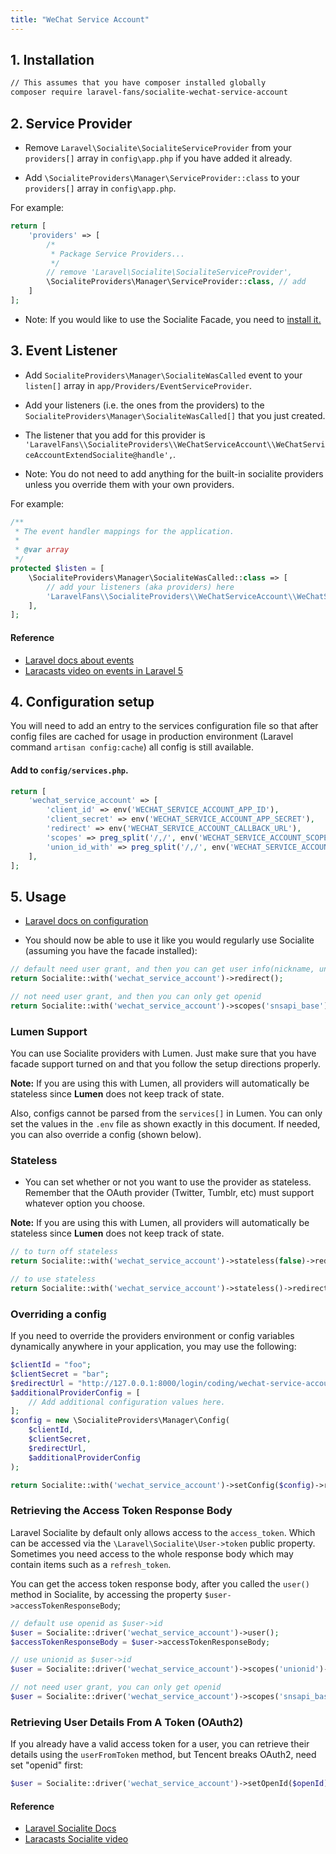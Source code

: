 ```yaml
---
title: "WeChat Service Account"
---
```


## 1. Installation

```bash
// This assumes that you have composer installed globally
composer require laravel-fans/socialite-wechat-service-account
```

## 2. Service Provider

* Remove `Laravel\Socialite\SocialiteServiceProvider` from your `providers[]` array in `config\app.php` if you have added it already.

* Add `\SocialiteProviders\Manager\ServiceProvider::class` to your `providers[]` array in `config\app.php`.

For example:

```php
return [
    'providers' => [
        /*
         * Package Service Providers...
         */
        // remove 'Laravel\Socialite\SocialiteServiceProvider',
        \SocialiteProviders\Manager\ServiceProvider::class, // add
    ]
];
```

* Note: If you would like to use the Socialite Facade, you need to [install it.](https://github.com/laravel/socialite)

## 3. Event Listener

* Add `SocialiteProviders\Manager\SocialiteWasCalled` event to your `listen[]` array  in `app/Providers/EventServiceProvider`.

* Add your listeners (i.e. the ones from the providers) to the `SocialiteProviders\Manager\SocialiteWasCalled[]` that you just created.

* The listener that you add for this provider is `'LaravelFans\\SocialiteProviders\\WeChatServiceAccount\\WeChatServiceAccountExtendSocialite@handle',`.

* Note: You do not need to add anything for the built-in socialite providers unless you override them with your own providers.

For example:

```php
/**
 * The event handler mappings for the application.
 *
 * @var array
 */
protected $listen = [
    \SocialiteProviders\Manager\SocialiteWasCalled::class => [
        // add your listeners (aka providers) here
        'LaravelFans\\SocialiteProviders\\WeChatServiceAccount\\WeChatServiceAccountExtendSocialite@handle',
    ],
];
```

#### Reference

* [Laravel docs about events](http://laravel.com/docs/events)
* [Laracasts video on events in Laravel 5](https://laracasts.com/lessons/laravel-5-events)

## 4. Configuration setup

You will need to add an entry to the services configuration file so that after config files are cached for usage in production environment (Laravel command `artisan config:cache`) all config is still available.

#### Add to `config/services.php`.

```php
return [
    'wechat_service_account' => [
        'client_id' => env('WECHAT_SERVICE_ACCOUNT_APP_ID'),
        'client_secret' => env('WECHAT_SERVICE_ACCOUNT_APP_SECRET'),
        'redirect' => env('WECHAT_SERVICE_ACCOUNT_CALLBACK_URL'),
        'scopes' => preg_split('/,/', env('WECHAT_SERVICE_ACCOUNT_SCOPES'), null, PREG_SPLIT_NO_EMPTY), // can not use explode, see vlucas/phpdotenv#175
        'union_id_with' => preg_split('/,/', env('WECHAT_SERVICE_ACCOUNT_UNION_ID_WITH'), null, PREG_SPLIT_NO_EMPTY),
    ],
];
```

## 5. Usage

* [Laravel docs on configuration](http://laravel.com/docs/master/configuration)

* You should now be able to use it like you would regularly use Socialite (assuming you have the facade installed):

```php
// default need user grant, and then you can get user info(nickname, unionid, openid...)
return Socialite::with('wechat_service_account')->redirect();

// not need user grant, and then you can only get openid
return Socialite::with('wechat_service_account')->scopes('snsapi_base')->redirect();
```

### Lumen Support

You can use Socialite providers with Lumen.  Just make sure that you have facade support turned on and that you follow the setup directions properly.

**Note:** If you are using this with Lumen, all providers will automatically be stateless since **Lumen** does not keep track of state.

Also, configs cannot be parsed from the `services[]` in Lumen.  You can only set the values in the `.env` file as shown exactly in this document.  If needed, you can
  also override a config (shown below).

### Stateless

* You can set whether or not you want to use the provider as stateless.  Remember that the OAuth provider (Twitter, Tumblr, etc) must support whatever option you choose.

**Note:** If you are using this with Lumen, all providers will automatically be stateless since **Lumen** does not keep track of state.

```php
// to turn off stateless
return Socialite::with('wechat_service_account')->stateless(false)->redirect();

// to use stateless
return Socialite::with('wechat_service_account')->stateless()->redirect();
```

### Overriding a config

If you need to override the providers environment or config variables dynamically anywhere in your application, you may use the following:

```php
$clientId = "foo";
$clientSecret = "bar";
$redirectUrl = "http://127.0.0.1:8000/login/coding/wechat-service-account";
$additionalProviderConfig = [
    // Add additional configuration values here.
];
$config = new \SocialiteProviders\Manager\Config(
    $clientId,
    $clientSecret,
    $redirectUrl,
    $additionalProviderConfig
);

return Socialite::with('wechat_service_account')->setConfig($config)->redirect();
```

### Retrieving the Access Token Response Body

Laravel Socialite by default only allows access to the `access_token`.  Which can be accessed
via the `\Laravel\Socialite\User->token` public property.  Sometimes you need access to the whole response body which
may contain items such as a `refresh_token`.

You can get the access token response body, after you called the `user()` method in Socialite, by accessing the property `$user->accessTokenResponseBody`;

```php
// default use openid as $user->id
$user = Socialite::driver('wechat_service_account')->user();
$accessTokenResponseBody = $user->accessTokenResponseBody;

// use unionid as $user->id
$user = Socialite::driver('wechat_service_account')->scopes('unionid')->user();

// not need user grant, you can only get openid
$user = Socialite::driver('wechat_service_account')->scopes('snsapi_base')->user();
```

### Retrieving User Details From A Token (OAuth2)

If you already have a valid access token for a user, you can retrieve their details using the `userFromToken` method, but Tencent breaks OAuth2, need set "openid" first:

```php
$user = Socialite::driver('wechat_service_account')->setOpenId($openId)->userFromToken($token);
```

#### Reference

* [Laravel Socialite Docs](https://github.com/laravel/socialite)
* [Laracasts Socialite video](https://laracasts.com/series/whats-new-in-laravel-5/episodes/9)

